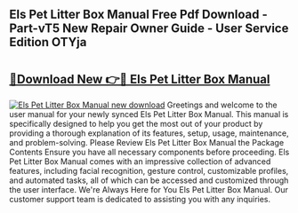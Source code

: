 ## Els Pet Litter Box Manual Free Pdf Download - Part-vT5 New Repair Owner Guide - User Service Edition OTYja

# <h2><a href="http://bc15533.oget.top/?id=Els+Pet+Litter+Box+Manual">🔗Download New 👉🔴 Els Pet Litter Box Manual</a></h2>

[![Els Pet Litter Box Manual new download](https://i.imgur.com/5g1atiW.png)](http://bc15533.oget.top/?id=Els+Pet+Litter+Box+Manual)
Greetings and welcome to the user manual for your newly synced Els Pet Litter Box Manual. This manual is specifically designed to help you get the most out of your product by providing a thorough explanation of its features, setup, usage, maintenance, and problem-solving. Please Review Els Pet Litter Box Manual the Package Contents Ensure you have all necessary components before proceeding. Els Pet Litter Box Manual comes with an impressive collection of advanced features, including facial recognition, gesture control, customizable profiles, and automated tasks, all of which can be accessed and customized through the user interface. We're Always Here for You Els Pet Litter Box Manual. Our customer support team is dedicated to assisting you with any inquiries.
